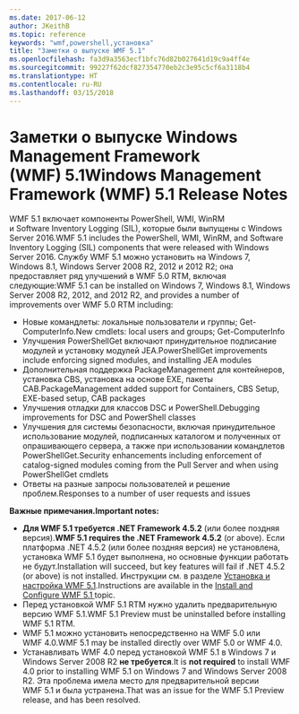 ```yaml
---
ms.date: 2017-06-12
author: JKeithB
ms.topic: reference
keywords: "wmf,powershell,установка"
title: "Заметки о выпуске WMF 5.1"
ms.openlocfilehash: fa3d9a3563ecf1bfc76d82b027641d19c9a4ff4e
ms.sourcegitcommit: 99227f62dcf827354770eb2c3e95c5cf6a3118b4
ms.translationtype: HT
ms.contentlocale: ru-RU
ms.lasthandoff: 03/15/2018
---
```

# <a name="windows-management-framework-wmf-51-release-notes"></a><span data-ttu-id="b6050-103">Заметки о выпуске Windows Management Framework (WMF) 5.1</span><span class="sxs-lookup"><span data-stu-id="b6050-103">Windows Management Framework (WMF) 5.1 Release Notes</span></span> #

<span data-ttu-id="b6050-104">WMF 5.1 включает компоненты PowerShell, WMI, WinRM и Software Inventory Logging (SIL), которые были выпущены с Windows Server 2016.</span><span class="sxs-lookup"><span data-stu-id="b6050-104">WMF 5.1 includes the PowerShell, WMI, WinRM, and Software Inventory Logging (SIL) components that were released with Windows Server 2016.</span></span>
<span data-ttu-id="b6050-105">Службу WMF 5.1 можно установить на Windows 7, Windows 8.1, Windows Server 2008 R2, 2012 и 2012 R2; она предоставляет ряд улучшений в WMF 5.0 RTM, включая следующие:</span><span class="sxs-lookup"><span data-stu-id="b6050-105">WMF 5.1 can be installed on Windows 7, Windows 8.1, Windows Server 2008 R2, 2012, and 2012 R2, and provides a number of improvements over WMF 5.0 RTM including:</span></span>

- <span data-ttu-id="b6050-106">Новые командлеты: локальные пользователи и группы; Get-ComputerInfo.</span><span class="sxs-lookup"><span data-stu-id="b6050-106">New cmdlets: local users and groups; Get-ComputerInfo</span></span>
- <span data-ttu-id="b6050-107">Улучшения PowerShellGet включают принудительное подписание модулей и установку модулей JEA.</span><span class="sxs-lookup"><span data-stu-id="b6050-107">PowerShellGet improvements include enforcing signed modules, and installing JEA modules</span></span>
- <span data-ttu-id="b6050-108">Дополнительная поддержка PackageManagement для контейнеров, установка CBS, установка на основе EXE, пакеты CAB.</span><span class="sxs-lookup"><span data-stu-id="b6050-108">PackageManagement added support for Containers, CBS Setup, EXE-based setup, CAB packages</span></span>
- <span data-ttu-id="b6050-109">Улучшения отладки для классов DSC и PowerShell.</span><span class="sxs-lookup"><span data-stu-id="b6050-109">Debugging improvements for DSC and PowerShell classes</span></span>
- <span data-ttu-id="b6050-110">Улучшения для системы безопасности, включая принудительное использование модулей, подписанных каталогом и полученных от опрашивающего сервера, а также при использовании командлетов PowerShellGet.</span><span class="sxs-lookup"><span data-stu-id="b6050-110">Security enhancements including enforcement of catalog-signed modules coming from the Pull Server and when using PowerShellGet cmdlets</span></span>
- <span data-ttu-id="b6050-111">Ответы на разные запросы пользователей и решение проблем.</span><span class="sxs-lookup"><span data-stu-id="b6050-111">Responses to a number of user requests and issues</span></span>

<span data-ttu-id="b6050-112">**Важные примечания.**</span><span class="sxs-lookup"><span data-stu-id="b6050-112">**Important notes:**</span></span>

- <span data-ttu-id="b6050-113">**Для WMF 5.1 требуется .NET Framework 4.5.2** (или более поздняя версия).</span><span class="sxs-lookup"><span data-stu-id="b6050-113">**WMF 5.1 requires the .NET Framework 4.5.2** (or above).</span></span> <span data-ttu-id="b6050-114">Если платформа .NET 4.5.2 (или более поздняя версия) не установлена, установка WMF 5.1 будет выполнена, но основные функции работать не будут.</span><span class="sxs-lookup"><span data-stu-id="b6050-114">Installation will succeed, but key features will fail if .NET 4.5.2 (or above) is not installed.</span></span> <span data-ttu-id="b6050-115">Инструкции см. в разделе [Установка и настройка WMF 5.1](https://msdn.microsoft.com/powershell/wmf/5.1/install-configure).</span><span class="sxs-lookup"><span data-stu-id="b6050-115">Instructions are available in the [Install and Configure WMF 5.1 ](https://msdn.microsoft.com/powershell/wmf/5.1/install-configure) topic.</span></span>
- <span data-ttu-id="b6050-116">Перед установкой WMF 5.1 RTM нужно удалить предварительную версию WMF 5.1.</span><span class="sxs-lookup"><span data-stu-id="b6050-116">WMF 5.1 Preview must be uninstalled before installing WMF 5.1 RTM.</span></span>
- <span data-ttu-id="b6050-117">WMF 5.1 можно установить непосредственно на WMF 5.0 или WMF 4.0.</span><span class="sxs-lookup"><span data-stu-id="b6050-117">WMF 5.1 may be installed directly over WMF 5.0 or WMF 4.0.</span></span>
- <span data-ttu-id="b6050-118">Устанавливать WMF 4.0 перед установкой WMF 5.1 в Windows 7 и Windows Server 2008 R2 __не требуется__.</span><span class="sxs-lookup"><span data-stu-id="b6050-118">It is __not required__ to install WMF 4.0 prior to installing WMF 5.1 on Windows 7 and Windows Server 2008 R2.</span></span> <span data-ttu-id="b6050-119">Эта проблема имела место для предварительной версии WMF 5.1 и была устранена.</span><span class="sxs-lookup"><span data-stu-id="b6050-119">That was an issue for the WMF 5.1 Preview release, and has been resolved.</span></span>  


